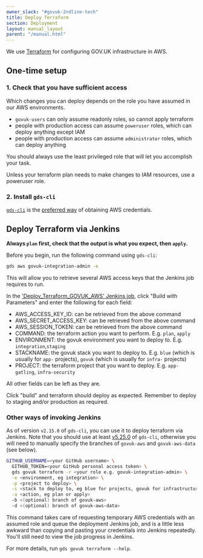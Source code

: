 ```yaml
---
owner_slack: "#govuk-2ndline-tech"
title: Deploy Terraform
section: Deployment
layout: manual_layout
parent: "/manual.html"
---
```


We use [Terraform](https://terraform.io) for configuring GOV.UK infrastructure in AWS.

## One-time setup

### 1. Check that you have sufficient access

Which changes you can deploy depends on the role you have assumed
in our AWS environments.

- `govuk-users` can only assume readonly roles, so cannot apply terraform
- people with production access can assume `poweruser` roles, which can deploy anything except IAM
- people with production access can assume `administrator` roles, which can deploy anything

You should always use the least privileged role that will let you accomplish
your task.

Unless your terraform plan needs to make changes to IAM resources, use a
poweruser role.

### 2. Install `gds-cli`

[`gds-cli`](https://github.com/alphagov/gds-cli) is the [preferred way](/manual/get-started.html) of obtaining AWS credentials.

## Deploy Terraform via Jenkins

**Always `plan` first, check that the output is what you expect, then `apply`.**

Before you begin, run the following command using `gds-cli`:

```sh
gds aws govuk-integration-admin -e
```

This will allow you to retrieve several AWS access keys that the Jenkins job requires to run.

In the ['Deploy_Terraform_GOVUK_AWS' Jenkins job](https://deploy.integration.publishing.service.gov.uk/job/Deploy_Terraform_GOVUK_AWS), click "Build with Parameters" and enter the following for each field:

- AWS_ACCESS_KEY_ID: can be retrieved from the above command
- AWS_SECRET_ACCESS_KEY: can be retrieved from the above command
- AWS_SESSION_TOKEN: can be retrieved from the above command
- COMMAND: the terraform action you want to perform. E.g. `plan`, `apply`
- ENVIRONMENT: the govuk environment you want to deploy to. E.g. `integration`,`staging`
- STACKNAME: the govuk stack you want to deploy to. E.g. `blue` (which is usually for `app-` projects), `govuk` (which is usually for `infra-` projects)
- PROJECT: the terraform project that you want to deploy. E.g. `app-gatling`, `infra-security`

All other fields can be left as they are.

Click "build" and terraform should deploy as expected. Remember to deploy to staging and/or production as required.

### Other ways of invoking Jenkins

As of version `v2.15.0` of `gds-cli`, you can use it to deploy terraform via Jenkins.
Note that you should use at least [v5.25.0](https://github.com/alphagov/gds-cli/releases/tag/v5.25.0) of `gds-cli`, otherwise you will need to manually specify the branches of `govuk-aws` and `govuk-aws-data` (see below).

```sh
GITHUB_USERNAME=<your GitHub username> \
  GITHUB_TOKEN=<your GitHub personal access token> \
  gds govuk terraform -r <your role e.g. govuk-integration-admin> \
  -e <environment, eg integration> \
  -p <project to deploy> \
  -s <stack to deploy to, eg blue for projects, govuk for infrastructure> \
  -a <action, eg plan or apply>
  -b <(optional) branch of govuk-aws>
  -d <(optional) branch of govuk-aws-data>
```

This command takes care of requesting temporary AWS credentials with an assumed role and queue the deployment Jenkins job, and is a little less awkward than copying and pasting your credentials into Jenkins repeatedly. You'll still need to view the job progress in Jenkins.

For more details, run `gds govuk terraform --help`.
